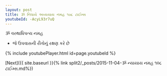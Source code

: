 ```yaml
---
layout: post
title: ૐ નિધાયે અવ્યયાય નમહ ૧૦૮ ટાઈમ્સ
youtubeId: -AcyL93r7uQ
---
```

 
 
 ૐ વરથાધિપત્ય નમહ  
 
 -  જે ઉપવાસની રીતોનું રક્ષણ કરે છે 
 
  
 
  
 
 
 
 
 
 


{% include youtubePlayer.html id=page.youtubeId %}
 
[Next]({{ site.baseurl }}{% link  split2/_posts/2015-11-04-ૐ ન્યાયાય નમહ ૧૦૮ ટાઈમ્સ.md%})
 
